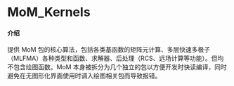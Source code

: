 # MoM_Kernels

#### 介绍
提供 MoM 包的核心算法，包括各类基函数的矩阵元计算、多层快速多极子（MLFMA）各种类型和函数、求解器、后处理（RCS、远场计算等功能）。但均不包含绘图函数。MoM 本身被拆分为几个独立的包以方便开发时快读编译，同时避免在无图形化界面使用时调入绘图相关包而导致报错。